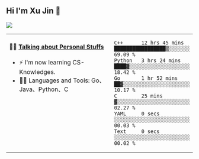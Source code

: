 
## Hi I'm Xu Jin 👋
![](https://komarev.com/ghpvc/?username=jiayouxujin&color=brightgreen&label=PROFILE+VIEWS)



<table align="center">
<tr>
<td valign="top" width="60%">

#### 🏋️‍♀️ <a href="https://github.com/jiayouxujin" target="_blank">Talking about Personal Stuffs</a>
<!-- recent_releases starts -->

- ⚡  I'm now learning CS-Knowledges.  
- 🏊‍♂️ Languages and Tools: Go、Java、Python、C
<!-- recent_releases ends -->
</td>
<td>
 
<!--START_SECTION:waka-->

```text
C++      12 hrs 45 mins  █████████████████▒░░░░░░░   69.09 %
Python   3 hrs 24 mins   ████▓░░░░░░░░░░░░░░░░░░░░   18.42 %
Go       1 hr 52 mins    ██▓░░░░░░░░░░░░░░░░░░░░░░   10.17 %
C        25 mins         ▓░░░░░░░░░░░░░░░░░░░░░░░░   02.27 %
YAML     0 secs          ░░░░░░░░░░░░░░░░░░░░░░░░░   00.03 %
Text     0 secs          ░░░░░░░░░░░░░░░░░░░░░░░░░   00.02 %
```

<!--END_SECTION:waka-->
 
</td>
</tr>
</table>





